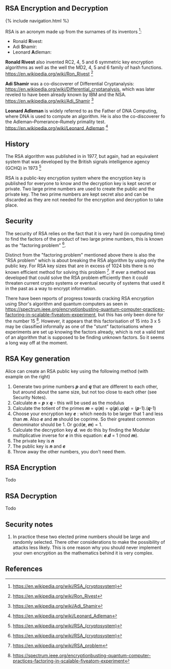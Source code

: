 ## RSA Encryption and Decryption

{% include navigation.html %}

RSA is an acronym made up from the surnames of its inventors [^1]:

- Ronald **R**ivest:
- Adi **S**hamir:
- Leonard **A**dleman:

**Ronald Rivest** also invented RC2, 4, 5 and 6 symmetric key encryption algorithms as well as the well the MD2, 4, 5 and 6 family of hash functions. https://en.wikipedia.org/wiki/Ron_Rivest [^2]

**Adi Shamir** was a co-discoverer of Differential Cryptanalysis: https://en.wikipedia.org/wiki/Differential_cryptanalysis, which was later reveled to have been already known by IBM and the NSA. https://en.wikipedia.org/wiki/Adi_Shamir [^3]

**Leonard Adleman** is widely referred to as the Father of DNA Computing, where DNA is used to compute an algorithm. He is also the co-discoverer fo the Adleman–Pomerance–Rumely primality test. https://en.wikipedia.org/wiki/Leonard_Adleman [^4]

## History

The RSA algorithm was published in in 1977, but again, had an equivalent system that was developed by the British signals intelligence agency (GCHQ) in 1973 [^1]

RSA is a public-key encryption system where the encryption key is published for everyone to know and the decryption key is kept secret or private. Two large prime numbers are used to create the public and the private key. The two prime numbers are kept secret also and can be discarded as they are not needed for the encryption and decryption to take place.

## Security

The security of RSA relies on the fact that it is very hard (in computing time) to find the factors of the product of two large prime numbers, this is known as the "factoring problem" [^1].

Distinct from the "factoring problem" mentioned above there is also the "RSA problem" which is about breaking the RSA algorithm by using only the public key.
For RSA key sizes that are in excess of 1024 bits there is no known efficient method for solving this problem [^5]. If ever a method was developed that could solve the RSA problem efficiently then it could threaten current crypto systems or eventual security of systems that used it in the past as a way to encrypt information.

There have been reports of progress towards cracking RSA encryption using Shor's algorithm and quantum computers as seen in https://spectrum.ieee.org/encryptionbusting-quantum-computer-practices-factoring-in-scalable-fiveatom-experiment, but this has only been done for the number 15 [^6]. However, it appears that this factorisation of 15 into 3 x 5 may be classified informally as one of the "stunt" factorisations where experiments are set up knowing the factors already, which is not a valid test of an algorithm that is supposed to be finding unknown factors. So it seems a long way off at the moment.

## RSA Key generation

Alice can create an RSA public key using the following method (with example on the right)

1. Generate two prime numbers **_p_** and **_q_** that are different to each other, but around about the same size, but not too close to each other (see Security Notes).
1. Calculate **_n_** = **_p_** x **_q_** - this will be used as the modulus
1. Calculate the totient of the primes **_m_** = φ(**_n_**) = φ(**_p_**).φ(**_q_**) = (**_p_**-1).(**_q_**-1)
1. Choose your encryption key **_e_** : which needs to be larger that 1 and less than **_m_**. Also **_e_** and **_m_** should be coprime. So their greatest common denominator should be 1. Or gcd(**_e_**, **_m_**) = 1.
1. Calculate the decryption key **_d_**. we do this by finding the Modular multiplicative inverse for **_e_** in this equation: **_e_**.**_d_** = 1 (mod **_m_**).
1. The private key is **_n_**
1. The public key is **_n_** and **_e_**
1. Throw away the other numbers, you don't need them.

## RSA Encryption

Todo

## RSA Decryption

Todo

## Security notes

1. In practice these two elected prime numbers should be large and randomly selected. There other considerations to make the possibility of attacks less likely. This is one reason why you should never implement your own encryption as the mathematics behind it is very complex.

## References

[^1]: https://en.wikipedia.org/wiki/RSA_(cryptosystem)
[^2]: https://en.wikipedia.org/wiki/Ron_Rivest
[^3]: https://en.wikipedia.org/wiki/Adi_Shamir
[^4]: https://en.wikipedia.org/wiki/Leonard_Adleman
[^5]: https://en.wikipedia.org/wiki/RSA_problem
[^6]: https://spectrum.ieee.org/encryptionbusting-quantum-computer-practices-factoring-in-scalable-fiveatom-experiment
[^7]: https://cacr.uwaterloo.ca/hac/
[^8]: https://cacr.uwaterloo.ca/hac/about/chap8.pdf
